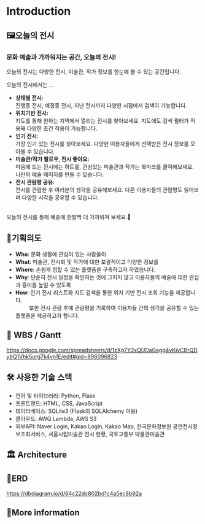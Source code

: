 # Introduction 
## 🖼️오늘의 전시

### 문화 예술과 가까워지는 공간, 오늘의 전시!
오늘의 전시는 다양한 전시, 미술관, 작가 정보를 한눈에 볼 수 있는 공간입니다.

오늘의 전시에서는 …
- <b>상태별 전시:</b><br>진행중 전시, 예정중 전시, 지난 전시까지 다양한 시점에서 검색이 가능합니다.<br>
- <b>위치기반 전시:</b><br>지도를 통해 원하는 지역에서 열리는 전시를 찾아보세요. 지도에도 검색 필터가 적용돼 다양한 조건 적용이 가능합니다.<br>
- <b>인기 전시:</b><br>가장 인기 있는 전시를 찾아보세요. 다양한 이용자들에게 선택받은 전시 정보를 모아볼 수 있습니다.<br>
- <b>미술관/작가 팔로우, 전시 좋아요:</b><br>마음에 드는 전시에는 하트를, 관심있는 미술관과 작가는 북마크를 클릭해보세요. 나만의 예술 페이지를 만들 수 있습니다.<br>
- <b>전시 관람평 공유:</b><br>전시를 관람한 후 여러분의 생각을 공유해보세요. 다른 이용자들의 관람평도 읽어보며 다양한 시각을 공유할 수 있습니다.<br><br>

오늘의 전시를 통해 예술에 한발짝 더 가까워져 보세요.🙂

## 🌱기획의도
- **Who**: 문화 생활에 관심이 있는 사람들이
- **What**: 미술관, 전시회 및 작가에 대한 포괄적이고 다양한 정보를
- **Where**: 손쉽게 접할 수 있는 플랫폼을 구축하고자 하였습니다.
- **Why**: 단순히 전시 일정을 확인하는 것에 그치지 않고 이용자들의 예술에 대한 관심과 흥미를 높일 수 있도록
- **How**: 인기 전시 리스트와 지도 검색을 통한 위치 기반 전시 조회 기능을 제공합니다.<br>
&nbsp;&nbsp;&nbsp;&nbsp;&nbsp;&nbsp;&nbsp;&nbsp;&nbsp;또한 전시 관람 후에 관람평을 기록하여 이용자들 간의 생각을 공유할 수 있는 플랫폼을 제공하고자 합니다.

## 📝 WBS / Gantt
https://docs.google.com/spreadsheets/d/1zXg7Y2xQUDaGagg4yKjvCBrQDybQ1Vhk5urg7k4vn1E/edit#gid=896096823

## 🛠 사용한 기술 스택
- 언어 및 라이브러리: Python, Flask
- 프론트엔드: HTML, CSS, JavaScript
- 데이터베이스: SQLite3 (Flask의 SQLAlchemy 이용)
- 클라우드: AWQ Lambda, AWS S3
- 외부API: Naver Login, Kakao Login, Kakao Map, 한국문화정보원 공연전시정보조회서비스, 서울시립미술관 전시 현황, 국토교통부 박물관미술관

## 🏛️ Architecture

## 🔗ERD
https://dbdiagram.io/d/64c22dc802bd1c4a5ec8b92a 

## 👀More information